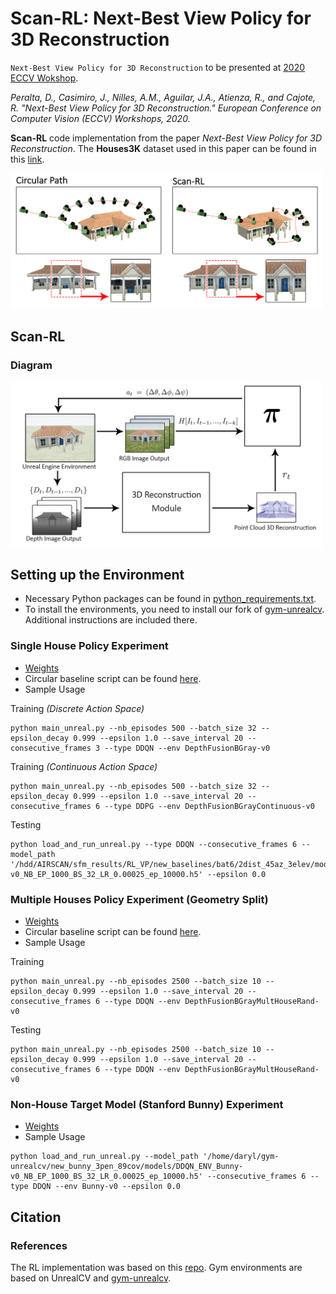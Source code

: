 # Scan-RL: Next-Best View Policy for 3D Reconstruction

`Next-Best View Policy for 3D Reconstruction` to be presented at [2020 ECCV Wokshop](http://uavisionvisdrone.com/#/index/home).

*Peralta, D., Casimiro, J., Nilles, A.M., Aguilar, J.A., Atienza, R., and Cajote, R. "Next-Best View Policy for 3D Reconstruction." European Conference on Computer Vision (ECCV) Workshops, 2020.*

**Scan-RL**  code implementation from the paper *Next-Best View Policy for 3D Reconstruction*. The **Houses3K** dataset used in this paper can be found in this [link](https://github.com/darylperalta/Houses3K).

<img src='imgs/VP_Overview.png' width="500"/>


## Scan-RL
### Diagram
<img src='imgs/Diagram.png' width="500"/>

## Setting up the Environment
- Necessary Python packages can be found in [python_requirements.txt](python_requirements.txt).
- To install the environments, you need to install our fork of [gym-unrealcv](https://github.com/darylperalta/gym-unrealcv). Additional instructions are included there.


### Single House Policy Experiment

- [Weights](https://drive.google.com/drive/folders/1Kw06HFt7yXoWE8vYw48GITTr7CcADA96?usp=sharing)
- Circular baseline script can be found [here](https://github.com/darylperalta/gym-unrealcv/blob/v0.2/example/circular_agent/circular_agent_close_depth.py).
- Sample Usage

Training *(Discrete Action Space)*

```
python main_unreal.py --nb_episodes 500 --batch_size 32 --epsilon_decay 0.999 --epsilon 1.0 --save_interval 20 --consecutive_frames 3 --type DDQN --env DepthFusionBGray-v0
 ```

Training *(Continuous Action Space)*

```
python main_unreal.py --nb_episodes 500 --batch_size 32 --epsilon_decay 0.999 --epsilon 1.0 --save_interval 20 --consecutive_frames 6 --type DDPG --env DepthFusionBGrayContinuous-v0
```

Testing
```
python load_and_run_unreal.py --type DDQN --consecutive_frames 6 --model_path '/hdd/AIRSCAN/sfm_results/RL_VP/new_baselines/bat6/2dist_45az_3elev/models/DDQN_ENV_DepthFusionBGray-v0_NB_EP_1000_BS_32_LR_0.00025_ep_10000.h5' --epsilon 0.0
```

### Multiple Houses Policy Experiment (Geometry Split)
- [Weights](https://drive.google.com/drive/folders/1K25riPR77HgloM9xTUDtYBHTJKzxoDjC?usp=sharing)
- Circular baseline script can be found [here](https://github.com/darylperalta/gym-unrealcv/blob/v0.2/example/circular_agent/circular_agent_baseline.py).
- Sample Usage

Training

```
python main_unreal.py --nb_episodes 2500 --batch_size 10 --epsilon_decay 0.999 --epsilon 1.0 --save_interval 20 --consecutive_frames 6 --type DDQN --env DepthFusionBGrayMultHouseRand-v0
```

Testing

```
python main_unreal.py --nb_episodes 2500 --batch_size 10 --epsilon_decay 0.999 --epsilon 1.0 --save_interval 20 --consecutive_frames 6 --type DDQN --env DepthFusionBGrayMultHouseRand-v0

```

### Non-House Target Model (Stanford Bunny) Experiment
- [Weights](https://drive.google.com/drive/folders/1L0zjXO_w-bRLNeLa6nXTZhNkItc3V2un?usp=sharing)
- Sample Usage

```
python load_and_run_unreal.py --model_path '/home/daryl/gym-unrealcv/new_bunny_3pen_89cov/models/DDQN_ENV_Bunny-v0_NB_EP_1000_BS_32_LR_0.00025_ep_10000.h5' --consecutive_frames 6 --type DDQN --env Bunny-v0 --epsilon 0.0

```

## Citation




### References
The RL implementation was based on this [repo](https://github.com/germain-hug/Deep-RL-Keras).
Gym environments are based on UnrealCV and [gym-unrealcv](https://github.com/darylperalta/gym-unrealcv).

